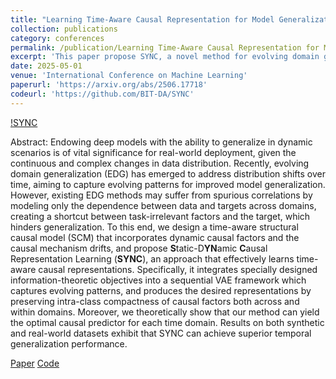 ```yaml
---
title: "Learning Time-Aware Causal Representation for Model Generalization in Evolving Domains"
collection: publications
category: conferences
permalink: /publication/Learning Time-Aware Causal Representation for Model Generalization in Evolving Domains
excerpt: 'This paper propose SYNC, a novel method for evolving domain generalization that learns time-aware causal representations by modeling dynamic causal factors and mechanism drifts, achieving robust generalization across temporal domains.'
date: 2025-05-01
venue: 'International Conference on Machine Learning'
paperurl: 'https://arxiv.org/abs/2506.17718'
codeurl: 'https://github.com/BIT-DA/SYNC'
---
```


[!SYNC](images/sync_framework.png)

Abstract: Endowing deep models with the ability to generalize in dynamic scenarios is of vital significance for real-world deployment, given the continuous and complex changes in data distribution. Recently, evolving domain generalization (EDG) has emerged to address distribution shifts over time, aiming to capture evolving patterns for improved model generalization. However, existing EDG methods may suffer from spurious correlations by modeling only the dependence between data and targets across domains, creating a shortcut between task-irrelevant factors and the target, which hinders generalization. To this end, we design a time-aware structural causal model (SCM) that incorporates dynamic causal factors and the causal mechanism drifts, and propose **S**tatic-D**YN**amic **C**ausal Representation Learning (**SYNC**), an approach that effectively learns time-aware causal representations. Specifically, it integrates specially designed information-theoretic objectives into a sequential VAE framework which captures evolving patterns, and produces the desired representations by preserving intra-class compactness of causal factors both across and within domains. Moreover, we theoretically show that our method can yield the optimal causal predictor for each time domain. Results on both synthetic and real-world datasets exhibit that SYNC can achieve superior temporal generalization performance.

[Paper](https://arxiv.org/abs/2506.17718) [Code](https://github.com/BIT-DA/SYNC)

